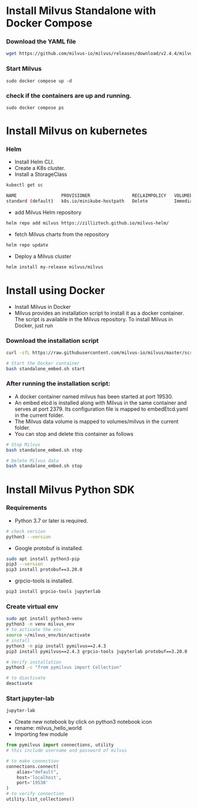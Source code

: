 # Install Milvus Standalone with Docker Compose

### Download the YAML file
```sh
wget https://github.com/milvus-io/milvus/releases/download/v2.4.4/milvus-standalone-docker-compose.yml -O docker-compose.yml
```

### Start Milvus
```
sudo docker compose up -d
```
### check if the containers are up and running.
```
sudo docker compose ps
```
# Install Milvus on kubernetes
### Helm
- Install Helm CLI.
- Create a K8s cluster.
- Install a StorageClass

```sh
kubectl get sc

NAME                 PROVISIONER                RECLAIMPOLICY   VOLUMEBINDINGMODE   ALLOWVOLUMEEXPANSION   AGE
standard (default)   k8s.io/minikube-hostpath   Delete          Immediate           false                  78d
```
-  add Milvus Helm repository
```sh
helm repo add milvus https://zilliztech.github.io/milvus-helm/
```
- fetch Milvus charts from the repository
```sh
helm repo update
```
- Deploy a Milvus cluster
```sh
helm install my-release milvus/milvus
```
# Install using Docker

- Install Milvus in Docker
- Milvus provides an installation script to install it as a docker container. The script is available in the Milvus repository. To install Milvus in Docker, just run

### Download the installation script
```sh
curl -sfL https://raw.githubusercontent.com/milvus-io/milvus/master/scripts/standalone_embed.sh

# Start the Docker container
bash standalone_embed.sh start
```
### After running the installation script:

- A docker container named milvus has been started at port 19530.
- An embed etcd is installed along with Milvus in the same container and serves at port 2379. Its configuration file is mapped to embedEtcd.yaml in the current folder.
- The Milvus data volume is mapped to volumes/milvus in the current folder.
- You can stop and delete this container as follows
```sh
# Stop Milvus
bash standalone_embed.sh stop

# Delete Milvus data
bash standalone_embed.sh stop
```

# Install Milvus Python SDK
### Requirements
- Python 3.7 or later is required.
```sh
# check version
python3 --version
```
- Google protobuf is installed. 
```sh
sudo apt install python3-pip
pip3 --version 
pip3 install protobuf==3.20.0
```
- grpcio-tools is installed.
```sh
pip3 install grpcio-tools jupyterlab
```

### Create virtual env
```sh
sudo apt install python3-venv
python3 -m venv milvus_env
# to activate the env
source ~/milvus_env/bin/activate
# install
python3 -m pip install pymilvus==2.4.3
pip3 install pymilvus==2.4.3 grpcio-tools jupyterlab protobuf==3.20.0

# Verify installation
python3 -c "from pymilvus import Collection"

# to diactivate
deactivate
```

### Start jupyter-lab
```sh
jupyter-lab
```
- Create new notebook by click on python3 notebook icon
- rename: milvus_hello_world
- Importing few module
```py
from pymilvus import connections, utility
# this include username and password of milvus

# to make connection
connections.connect(
    alias="default",
    host='localhost',
    port='19530'
)
# to verify connection
utility.list_collections()
```